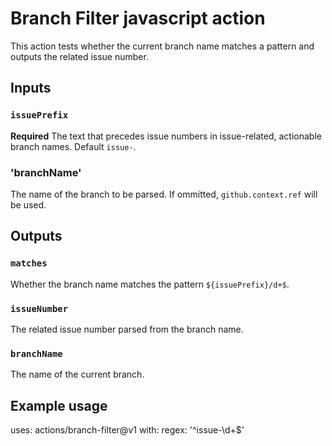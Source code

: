 # Branch Filter javascript action

This action tests whether the current branch name matches a pattern and outputs the related issue number.

## Inputs

### `issuePrefix`

**Required** The text that precedes issue numbers in issue-related, actionable branch names. Default `issue-`.

### 'branchName'

The name of the branch to be parsed. If ommitted, `github.context.ref` will be used.

## Outputs

### `matches`

Whether the branch name matches the pattern `${issuePrefix}/d+$`.

### `issueNumber`

The related issue number parsed from the branch name.

### `branchName`

The name of the current branch.

## Example usage

uses: actions/branch-filter@v1
with:
regex: '^issue-\d+$'
